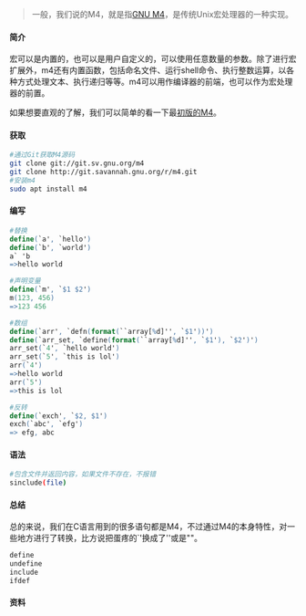 > 一般，我们说的M4，就是指[GNU M4][1]，是传统Unix宏处理器的一种实现。

#### 简介

宏可以是内置的，也可以是用户自定义的，可以使用任意数量的参数。除了进行宏扩展外，m4还有内置函数，包括命名文件、运行shell命令、执行整数运算，以各种方式处理文本、执行递归等等。m4可以用作编译器的前端，也可以作为宏处理器的前置。

如果想要直观的了解，我们可以简单的看一下最[初版的M4][3]。 

#### 获取

```bash
#通过Git获取M4源码
git clone git://git.sv.gnu.org/m4
git clone http://git.savannah.gnu.org/r/m4.git
#安装m4
sudo apt install m4
```

#### 编写

```m4
#替换
define(`a', `hello')
define(`b', `world')
a` 'b
=>hello world

#声明变量
define(`m', `$1 $2')
m(123, 456)
=>123 456

#数组
define(`arr', `defn(format(``array[%d]'', `$1'))')
define(`arr_set, `define(format(``array[%d]'', `$1'), `$2')')
arr_set(`4', `hello world')
arr_set(`5', `this is lol')
arr(`4')
=>hello world
arr(`5')
=>this is lol

#反转
define(`exch', `$2, $1')
exch(`abc', `efg')
=> efg, abc

```

#### 语法

```bash
#包含文件并返回内容，如果文件不存在，不报错
sinclude(file)
```



#### 总结

总的来说，我们在C语言用到的很多语句都是M4，不过通过M4的本身特性，对一些地方进行了转换，比方说把蛋疼的`'换成了''或是""。

```c
define
undefine
include
ifdef
```



#### 资料

[1]: https://www.gnu.org/software/m4/	"GNU M4"
[2]: https://www.ibm.com/support/knowledgecenter/zh/ssw_aix_71/com.ibm.aix.genprogc/m4macro.htm	"IBM的M4资料"

[3]: https://wolfram.schneider.org/bsd/7thEdManVol2/m4/m4.pdf	"初版M4"

